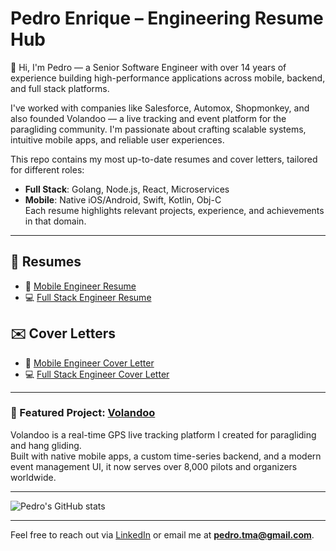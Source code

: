 # Pedro Enrique – Engineering Resume Hub

👋 Hi, I'm Pedro — a Senior Software Engineer with over 14 years of experience building high-performance applications across mobile, backend, and full stack platforms.

I've worked with companies like Salesforce, Automox, Shopmonkey, and also founded Volandoo — a live tracking and event platform for the paragliding community. I'm passionate about crafting scalable systems, intuitive mobile apps, and reliable user experiences.

This repo contains my most up-to-date resumes and cover letters, tailored for different roles:

-   **Full Stack**: Golang, Node.js, React, Microservices
-   **Mobile**: Native iOS/Android, Swift, Kotlin, Obj-C  
    Each resume highlights relevant projects, experience, and achievements in that domain.

---

## 📄 Resumes

-   📱 [Mobile Engineer Resume](mobile-resume.md)
-   💻 [Full Stack Engineer Resume](full-stack-resume.md)

## ✉️ Cover Letters

-   📱 [Mobile Engineer Cover Letter](mobile-cover-letter.md)
-   💻 [Full Stack Engineer Cover Letter](full-stack-cover-letter.md)

---

### 🚀 Featured Project: [Volandoo](https://volandoo.com)

Volandoo is a real-time GPS live tracking platform I created for paragliding and hang gliding.  
Built with native mobile apps, a custom time-series backend, and a modern event management UI, it now serves over 8,000 pilots and organizers worldwide.

---

![Pedro's GitHub stats](https://github-readme-stats.vercel.app/api?username=pec1985)

---

Feel free to reach out via [LinkedIn](https://linkedin.com/in/pec1985) or email me at **pedro.tma@gmail.com**.

